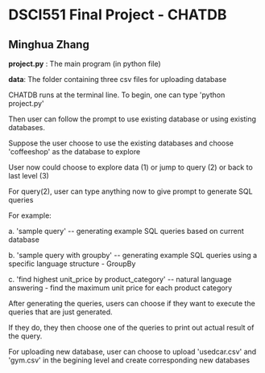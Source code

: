 # DSCI551 Final Project - CHATDB
## Minghua Zhang


**project.py** :       The main program (in python file)

**data**:               The folder containing three csv files for uploading database


CHATDB runs at the terminal line. To begin, one can type 'python project.py' 

Then user can follow the prompt to use existing database or using existing databases. 

Suppose the user choose to use the existing databases and choose 'coffeeshop' as the database to explore

User now could choose to explore data (1) or jump to query (2) or back to last level (3)

For query(2), user can type anything now to give prompt to generate SQL queries 

For example: 

 a. 'sample query'   -- generating example SQL queries based on current database
 
 b. 'sample query with groupby'  -- generating example SQL queries using a specific language structure - GroupBy
 
 c. 'find highest unit_price by product_category' -- natural language answering - find the maximum unit price for each product category

 After generating the queries, users can choose if they want to execute the queries that are just generated. 
 
 If they do, they then choose one of the queries to print out actual result of the query.

For uploading new database, user can choose to upload 'usedcar.csv' and 'gym.csv' in the begining level and create corresponding new databases
